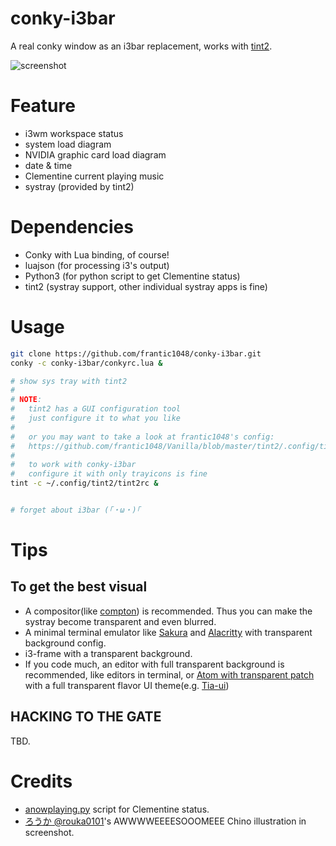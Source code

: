# conky-i3bar

A real conky window as an i3bar replacement, works with [tint2](https://gitlab.com/o9000/tint2).

![screenshot](https://i.imgur.com/rzcltXb.png)

# Feature

- i3wm workspace status
- system load diagram
- NVIDIA graphic card load diagram
- date & time
- Clementine current playing music
- systray (provided by tint2)


# Dependencies

- Conky with Lua binding, of course!
- luajson (for processing i3's output)
- Python3 (for python script to get Clementine status)
- tint2 (systray support, other individual systray apps is fine)


# Usage

```sh
git clone https://github.com/frantic1048/conky-i3bar.git
conky -c conky-i3bar/conkyrc.lua &

# show sys tray with tint2
#
# NOTE:
#   tint2 has a GUI configuration tool
#   just configure it to what you like
#   
#   or you may want to take a look at frantic1048's config:
#   https://github.com/frantic1048/Vanilla/blob/master/tint2/.config/tint2/tint2rc
#   
#   to work with conky-i3bar
#   configure it with only trayicons is fine
tint -c ~/.config/tint2/tint2rc &


# forget about i3bar (｢・ω・)｢
```

# Tips

## To get the best visual

- A compositor(like [compton](https://wiki.archlinux.org/index.php/Compton)) is recommended. Thus you can make the systray become transparent and even blurred.
- A minimal terminal emulator like [Sakura](https://launchpad.net/sakura) and [Alacritty](https://github.com/jwilm/alacritty) with transparent background config.
- i3-frame with a transparent background.
- If you code much, an editor with full transparent background is recommended, like editors in terminal, or [Atom with transparent patch](https://aur.archlinux.org/packages/atom-editor-transparent/) with a full transparent flavor UI theme(e.g. [Tia-ui](https://atom.io/packages/tia-ui))

## HACKING TO THE GATE

TBD.

# Credits

- [anowplaying.py](https://github.com/diadara/conky-clementine/blob/master/anowplaying.py) script for Clementine status.
- [ ろうか @rouka0101](https://twitter.com/rouka0101)'s AWWWWEEEESOOOMEEE Chino illustration in screenshot.
